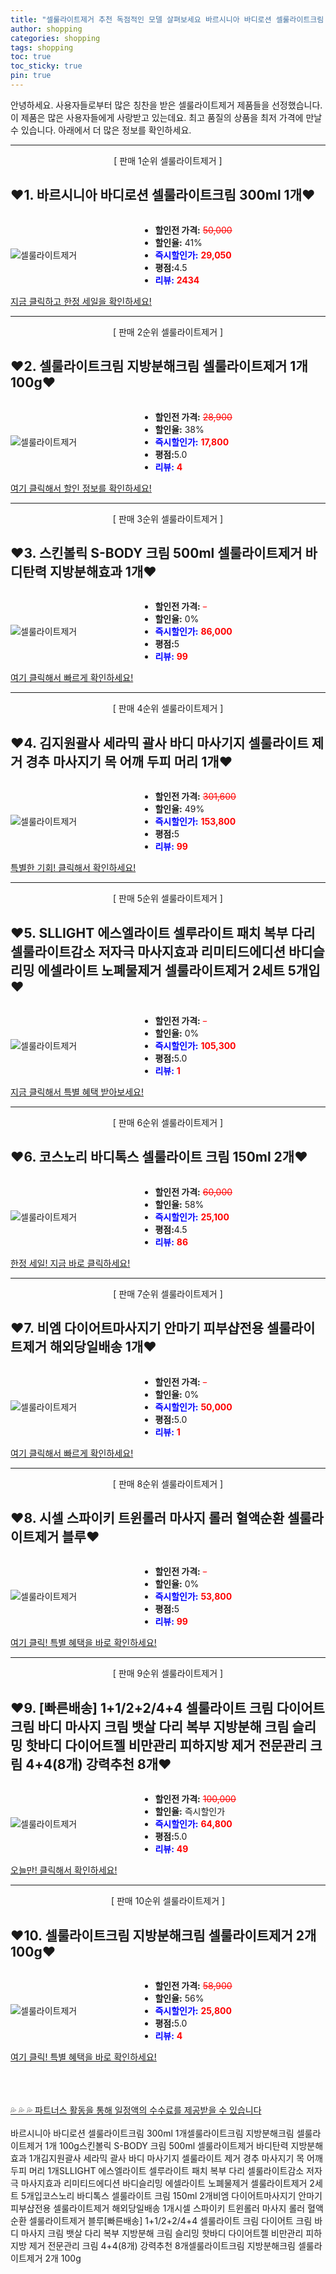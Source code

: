 ```yaml
---
title: "셀룰라이트제거 추천 독점적인 모델 살펴보세요 바르시니아 바디로션 셀룰라이트크림 300ml 1개"
author: shopping
categories: shopping
tags: shopping
toc: true
toc_sticky: true
pin: true
---
```

안녕하세요. 사용자들로부터 많은 칭찬을 받은 셀룰라이트제거 제품들을 선정했습니다. 이 제품은 많은 사용자들에게 사랑받고 있는데요. 최고 품질의 상품을 최저 가격에 만날 수 있습니다. 아래에서 더 많은 정보를 확인하세요.

---
<p class="toplist" style="margin: 0 auto; display: block; width: fit-content;">[ 판매 1순위 셀룰라이트제거 ]</p>

<h2><strong>❤️1. 바르시니아 바디로션 셀룰라이트크림 300ml 1개❤️</strong></h2>

<div style="display: flex; align-items: center;">
    <div style="flex: 0.4;">
        <img src="https://thumbnail9.coupangcdn.com/thumbnails/remote/230x230ex/image/vendor_inventory/19ec/1153ba726b21abdfbce5447eb37f91ffac9fb603ee95d9f5dee574f9ad15.jpg" alt="셀룰라이트제거" style="max-width: 100%;">
    </div>
    <div style="flex: 0.6; margin-left: 10px;">
        <ul>
            <li><strong>할인전 가격:</strong> <del style="color: red;">50,000</del></li>
            <li><strong>할인율:</strong> 41%</li>
            <li><span style='color:blue'><strong>즉시할인가:</strong></span> <span style='color:red'><strong>29,050</strong></span></li>
            <li><strong>평점:</strong>4.5</li>
            <li><span style='color:blue'><strong>리뷰:</strong></span> <span style='color:red'><strong>2434</strong></span></li>
        </ul>
    </div>
</div>
<div class="center">
    <a href="https://selin100587001.github.io?lptag=AF9450613&subid=githubio&pageKey=5384910465&traceid=V0-153&itemId=17671728563&vendorItemId=85907268363" class="myButton">
        지금 클릭하고 한정 세일을 확인하세요!
    </a>
</div>


---
<p class="toplist" style="margin: 0 auto; display: block; width: fit-content;">[ 판매 2순위 셀룰라이트제거 ]</p>

<h2><strong>❤️2. 셀룰라이트크림 지방분해크림 셀룰라이트제거 1개 100g❤️</strong></h2>

<div style="display: flex; align-items: center;">
    <div style="flex: 0.4;">
        <img src="https://thumbnail7.coupangcdn.com/thumbnails/remote/230x230ex/image/vendor_inventory/2fa7/ddc4f01438429022f0612df99136ef302edded22d2a8e15ec9a0611c913f.jpg" alt="셀룰라이트제거" style="max-width: 100%;">
    </div>
    <div style="flex: 0.6; margin-left: 10px;">
        <ul>
            <li><strong>할인전 가격:</strong> <del style="color: red;">28,900</del></li>
            <li><strong>할인율:</strong> 38%</li>
            <li><span style='color:blue'><strong>즉시할인가:</strong></span> <span style='color:red'><strong>17,800</strong></span></li>
            <li><strong>평점:</strong>5.0</li>
            <li><span style='color:blue'><strong>리뷰:</strong></span> <span style='color:red'><strong>4</strong></span></li>
        </ul>
    </div>
</div>
<div class="center">
    <a href="https://selin100587001.github.io?lptag=AF9450613&subid=githubio&pageKey=8193069341&traceid=V0-153&itemId=23453808195&vendorItemId=90480545778" class="myButton">
        여기 클릭해서 할인 정보를 확인하세요!
    </a>
</div>


---
<p class="toplist" style="margin: 0 auto; display: block; width: fit-content;">[ 판매 3순위 셀룰라이트제거 ]</p>

<h2><strong>❤️3. 스킨볼릭 S-BODY 크림 500ml 셀룰라이트제거 바디탄력 지방분해효과 1개❤️</strong></h2>

<div style="display: flex; align-items: center;">
    <div style="flex: 0.4;">
        <img src="https://thumbnail9.coupangcdn.com/thumbnails/remote/230x230ex/image/vendor_inventory/9e81/8e4b43282c628a7ed36c2a344d2540d34301fed19b01bc2674098411eb2e.jpg" alt="셀룰라이트제거" style="max-width: 100%;">
    </div>
    <div style="flex: 0.6; margin-left: 10px;">
        <ul>
            <li><strong>할인전 가격:</strong> <del style="color: red;">-</del></li>
            <li><strong>할인율:</strong> 0%</li>
            <li><span style='color:blue'><strong>즉시할인가:</strong></span> <span style='color:red'><strong>86,000</strong></span></li>
            <li><strong>평점:</strong>5</li>
            <li><span style='color:blue'><strong>리뷰:</strong></span> <span style='color:red'><strong>99</strong></span></li>
        </ul>
    </div>
</div>
<div class="center">
    <a href="https://selin100587001.github.io?lptag=AF9450613&subid=githubio&pageKey=8057323205&traceid=V0-153&itemId=23547417137&vendorItemId=90573573991" class="myButton">
        여기 클릭해서 빠르게 확인하세요!
    </a>
</div>


---
<p class="toplist" style="margin: 0 auto; display: block; width: fit-content;">[ 판매 4순위 셀룰라이트제거 ]</p>

<h2><strong>❤️4. 김지원괄사 세라믹 괄사 바디 마사기지 셀룰라이트 제거 경추 마사지기 목 어깨 두피 머리 1개❤️</strong></h2>

<div style="display: flex; align-items: center;">
    <div style="flex: 0.4;">
        <img src="https://thumbnail6.coupangcdn.com/thumbnails/remote/230x230ex/image/vendor_inventory/164c/ac93672b641f77f59d7901968a934f1f28e0d4eff2b70aa82b98e9701463.jpg" alt="셀룰라이트제거" style="max-width: 100%;">
    </div>
    <div style="flex: 0.6; margin-left: 10px;">
        <ul>
            <li><strong>할인전 가격:</strong> <del style="color: red;">301,600</del></li>
            <li><strong>할인율:</strong> 49%</li>
            <li><span style='color:blue'><strong>즉시할인가:</strong></span> <span style='color:red'><strong>153,800</strong></span></li>
            <li><strong>평점:</strong>5</li>
            <li><span style='color:blue'><strong>리뷰:</strong></span> <span style='color:red'><strong>99</strong></span></li>
        </ul>
    </div>
</div>
<div class="center">
    <a href="https://selin100587001.github.io?lptag=AF9450613&subid=githubio&pageKey=8206016038&traceid=V0-153&itemId=23537358433&vendorItemId=90563592844" class="myButton">
        특별한 기회! 클릭해서 확인하세요!
    </a>
</div>


---
<p class="toplist" style="margin: 0 auto; display: block; width: fit-content;">[ 판매 5순위 셀룰라이트제거 ]</p>

<h2><strong>❤️5. SLLIGHT 에스엘라이트 셀루라이트 패치 복부 다리 셀룰라이트감소 저자극 마사지효과 리미티드에디션 바디슬리밍 에셀라이트 노폐물제거 셀룰라이트제거 2세트 5개입❤️</strong></h2>

<div style="display: flex; align-items: center;">
    <div style="flex: 0.4;">
        <img src="https://thumbnail6.coupangcdn.com/thumbnails/remote/230x230ex/image/vendor_inventory/1cd9/584267f68212d30a6826d029cf1696b0f774d0eb9ec07509f0b19359cd1b.png" alt="셀룰라이트제거" style="max-width: 100%;">
    </div>
    <div style="flex: 0.6; margin-left: 10px;">
        <ul>
            <li><strong>할인전 가격:</strong> <del style="color: red;">-</del></li>
            <li><strong>할인율:</strong> 0%</li>
            <li><span style='color:blue'><strong>즉시할인가:</strong></span> <span style='color:red'><strong>105,300</strong></span></li>
            <li><strong>평점:</strong>5.0</li>
            <li><span style='color:blue'><strong>리뷰:</strong></span> <span style='color:red'><strong>1</strong></span></li>
        </ul>
    </div>
</div>
<div class="center">
    <a href="https://selin100587001.github.io?lptag=AF9450613&subid=githubio&pageKey=8207708094&traceid=V0-153&itemId=22288160232&vendorItemId=89333743777" class="myButton">
        지금 클릭해서 특별 혜택 받아보세요!
    </a>
</div>


---
<p class="toplist" style="margin: 0 auto; display: block; width: fit-content;">[ 판매 6순위 셀룰라이트제거 ]</p>

<h2><strong>❤️6. 코스노리 바디톡스 셀룰라이트 크림 150ml 2개❤️</strong></h2>

<div style="display: flex; align-items: center;">
    <div style="flex: 0.4;">
        <img src="https://thumbnail6.coupangcdn.com/thumbnails/remote/230x230ex/image/vendor_inventory/8ba0/431d2f7d54fba4d4a741e51306de3f92a2bb95c943cea254295a9a6316fb.jpg" alt="셀룰라이트제거" style="max-width: 100%;">
    </div>
    <div style="flex: 0.6; margin-left: 10px;">
        <ul>
            <li><strong>할인전 가격:</strong> <del style="color: red;">60,000</del></li>
            <li><strong>할인율:</strong> 58%</li>
            <li><span style='color:blue'><strong>즉시할인가:</strong></span> <span style='color:red'><strong>25,100</strong></span></li>
            <li><strong>평점:</strong>4.5</li>
            <li><span style='color:blue'><strong>리뷰:</strong></span> <span style='color:red'><strong>86</strong></span></li>
        </ul>
    </div>
</div>
<div class="center">
    <a href="https://selin100587001.github.io?lptag=AF9450613&subid=githubio&pageKey=28253545&traceid=V0-153&itemId=6599223298&vendorItemId=78393070119" class="myButton">
        한정 세일! 지금 바로 클릭하세요!
    </a>
</div>


---
<p class="toplist" style="margin: 0 auto; display: block; width: fit-content;">[ 판매 7순위 셀룰라이트제거 ]</p>

<h2><strong>❤️7. 비엠 다이어트마사지기 안마기 피부샵전용 셀룰라이트제거 해외당일배송 1개❤️</strong></h2>

<div style="display: flex; align-items: center;">
    <div style="flex: 0.4;">
        <img src="https://thumbnail10.coupangcdn.com/thumbnails/remote/230x230ex/image/vendor_inventory/f475/c9fab0467fa98581e35e08b485614ad3454b79006a44834f2119d98d0c9d.jpg" alt="셀룰라이트제거" style="max-width: 100%;">
    </div>
    <div style="flex: 0.6; margin-left: 10px;">
        <ul>
            <li><strong>할인전 가격:</strong> <del style="color: red;">-</del></li>
            <li><strong>할인율:</strong> 0%</li>
            <li><span style='color:blue'><strong>즉시할인가:</strong></span> <span style='color:red'><strong>50,000</strong></span></li>
            <li><strong>평점:</strong>5.0</li>
            <li><span style='color:blue'><strong>리뷰:</strong></span> <span style='color:red'><strong>1</strong></span></li>
        </ul>
    </div>
</div>
<div class="center">
    <a href="https://selin100587001.github.io?lptag=AF9450613&subid=githubio&pageKey=1179474548&traceid=V0-153&itemId=2159133217&vendorItemId=70157349822" class="myButton">
        여기 클릭해서 빠르게 확인하세요!
    </a>
</div>


---
<p class="toplist" style="margin: 0 auto; display: block; width: fit-content;">[ 판매 8순위 셀룰라이트제거 ]</p>

<h2><strong>❤️8. 시셀 스파이키 트윈롤러 마사지 롤러 혈액순환 셀룰라이트제거 블루❤️</strong></h2>

<div style="display: flex; align-items: center;">
    <div style="flex: 0.4;">
        <img src="https://thumbnail10.coupangcdn.com/thumbnails/remote/230x230ex/image/vendor_inventory/3e2b/f5ee2009f33f56a33af2ae7292ef35fa1aa2b6df173869a943a87caa7e79.jpg" alt="셀룰라이트제거" style="max-width: 100%;">
    </div>
    <div style="flex: 0.6; margin-left: 10px;">
        <ul>
            <li><strong>할인전 가격:</strong> <del style="color: red;">-</del></li>
            <li><strong>할인율:</strong> 0%</li>
            <li><span style='color:blue'><strong>즉시할인가:</strong></span> <span style='color:red'><strong>53,800</strong></span></li>
            <li><strong>평점:</strong>5</li>
            <li><span style='color:blue'><strong>리뷰:</strong></span> <span style='color:red'><strong>99</strong></span></li>
        </ul>
    </div>
</div>
<div class="center">
    <a href="https://selin100587001.github.io?lptag=AF9450613&subid=githubio&pageKey=8209753026&traceid=V0-153&itemId=23560366267&vendorItemId=90586358270" class="myButton">
        여기 클릭! 특별 혜택을 바로 확인하세요!
    </a>
</div>


---
<p class="toplist" style="margin: 0 auto; display: block; width: fit-content;">[ 판매 9순위 셀룰라이트제거 ]</p>

<h2><strong>❤️9. [빠른배송] 1+1/2+2/4+4 셀룰라이트 크림 다이어트 크림 바디 마사지 크림 뱃살 다리 복부 지방분해 크림 슬리밍 핫바디 다이어트젤 비만관리 피하지방 제거 전문관리 크림 4+4(8개) 강력추천 8개❤️</strong></h2>

<div style="display: flex; align-items: center;">
    <div style="flex: 0.4;">
        <img src="https://thumbnail8.coupangcdn.com/thumbnails/remote/230x230ex/image/vendor_inventory/ce64/7cd76cb318c573a2d6944d39876494965cdf5668fa703fc51a1b149c8db0.jpg" alt="셀룰라이트제거" style="max-width: 100%;">
    </div>
    <div style="flex: 0.6; margin-left: 10px;">
        <ul>
            <li><strong>할인전 가격:</strong> <del style="color: red;">100,000</del></li>
            <li><strong>할인율:</strong> 즉시할인가</li>
            <li><span style='color:blue'><strong>즉시할인가:</strong></span> <span style='color:red'><strong>64,800</strong></span></li>
            <li><strong>평점:</strong>5.0</li>
            <li><span style='color:blue'><strong>리뷰:</strong></span> <span style='color:red'><strong>49</strong></span></li>
        </ul>
    </div>
</div>
<div class="center">
    <a href="https://selin100587001.github.io?lptag=AF9450613&subid=githubio&pageKey=7984542532&traceid=V0-153&itemId=22170276261&vendorItemId=90766691279" class="myButton">
        오늘만! 클릭해서 확인하세요!
    </a>
</div>


---
<p class="toplist" style="margin: 0 auto; display: block; width: fit-content;">[ 판매 10순위 셀룰라이트제거 ]</p>

<h2><strong>❤️10. 셀룰라이트크림 지방분해크림 셀룰라이트제거 2개 100g❤️</strong></h2>

<div style="display: flex; align-items: center;">
    <div style="flex: 0.4;">
        <img src="https://thumbnail7.coupangcdn.com/thumbnails/remote/230x230ex/image/vendor_inventory/2fa7/ddc4f01438429022f0612df99136ef302edded22d2a8e15ec9a0611c913f.jpg" alt="셀룰라이트제거" style="max-width: 100%;">
    </div>
    <div style="flex: 0.6; margin-left: 10px;">
        <ul>
            <li><strong>할인전 가격:</strong> <del style="color: red;">58,900</del></li>
            <li><strong>할인율:</strong> 56%</li>
            <li><span style='color:blue'><strong>즉시할인가:</strong></span> <span style='color:red'><strong>25,800</strong></span></li>
            <li><strong>평점:</strong>5.0</li>
            <li><span style='color:blue'><strong>리뷰:</strong></span> <span style='color:red'><strong>4</strong></span></li>
        </ul>
    </div>
</div>
<div class="center">
    <a href="https://selin100587001.github.io?lptag=AF9450613&subid=githubio&pageKey=8193069341&traceid=V0-153&itemId=23453808197&vendorItemId=90480545783" class="myButton">
        여기 클릭! 특별 혜택을 바로 확인하세요!
    </a>
</div>

<br><br><br>[💦 💦 💦 파트너스 활동을 통해 일정액의 수수료를 제공받을 수 있습니다](https://link.coupang.com/a/bcpT2c)<br><br>바르시니아 바디로션 셀룰라이트크림 300ml 1개셀룰라이트크림 지방분해크림 셀룰라이트제거 1개 100g스킨볼릭 S-BODY 크림 500ml 셀룰라이트제거 바디탄력 지방분해효과 1개김지원괄사 세라믹 괄사 바디 마사기지 셀룰라이트 제거 경추 마사지기 목 어깨 두피 머리 1개SLLIGHT 에스엘라이트 셀루라이트 패치 복부 다리 셀룰라이트감소 저자극 마사지효과 리미티드에디션 바디슬리밍 에셀라이트 노폐물제거 셀룰라이트제거 2세트 5개입코스노리 바디톡스 셀룰라이트 크림 150ml 2개비엠 다이어트마사지기 안마기 피부샵전용 셀룰라이트제거 해외당일배송 1개시셀 스파이키 트윈롤러 마사지 롤러 혈액순환 셀룰라이트제거 블루[빠른배송] 1+1/2+2/4+4 셀룰라이트 크림 다이어트 크림 바디 마사지 크림 뱃살 다리 복부 지방분해 크림 슬리밍 핫바디 다이어트젤 비만관리 피하지방 제거 전문관리 크림 4+4(8개) 강력추천 8개셀룰라이트크림 지방분해크림 셀룰라이트제거 2개 100g